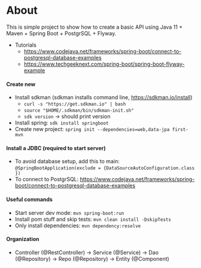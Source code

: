 # About
This is simple project to show how to create a basic API using Java 11 + Maven + Spring Boot + PostgrSQL + Flyway.

- Tutorials
    - https://www.codejava.net/frameworks/spring-boot/connect-to-postgresql-database-examples
    - https://www.techgeeknext.com/spring-boot/spring-boot-flyway-example


#### Create new
- Install sdkman (sdkman installs command line, https://sdkman.io/install)
    - `curl -s "https://get.sdkman.io" | bash`
    - `source "$HOME/.sdkman/bin/sdkman-init.sh"`
    - `sdk version` -> should print version
- Install spring: `sdk install springboot`
- Create new project: `spring init --dependencies=web,data-jpa first-mvn`


#### Install a JDBC (required to start server)
- To avoid database setup, add this to main: `@SpringBootApplication(exclude = {DataSourceAutoConfiguration.class })`
- To connect to PostgrSQL: https://www.codejava.net/frameworks/spring-boot/connect-to-postgresql-database-examples


#### Useful commands
- Start server dev mode: `mvn spring-boot:run`
- Install pom stuff and skip tests: `mvn clean install -DskipTests`
- Only install dependencies: `mvn dependency:resolve`


#### Organization
- Controller (@RestController) -> Service (@Service) -> Dao (@Repository) -> Repo (@Repository) -> Entity (@Component)
